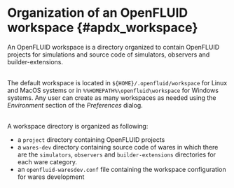 # Organization of an OpenFLUID workspace {#apdx_workspace}

An OpenFLUID workspace is a directory organized to contain OpenFLUID projects for simulations 
and source code of simulators, observers and builder-extensions.  
<br/>

The default workspace is located in `${HOME}/.openfluid/workspace` for Linux and MacOS systems 
or in `%%HOMEPATH%\openfluid\workspace` for Windows systems. 
Any user can create as many workspaces as needed using the _Environment_ section of the _Preferences_ dialog.  
<br/>

A workspace directory is organized as following:

* a `project` directory containing OpenFLUID projects
* a `wares-dev` directory containing source code of wares 
  in which there are the `simulators`, `observers` and `builder-extensions` directories for each ware category.
* an `openfluid-waresdev.conf` file containing the workspace configuration for wares development
